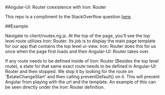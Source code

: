#Angular-UI: Router coexistence with Iron: Router

This repo is a compliment to the StackOverflow question [here](http://stackoverflow.com/questions/31035196/iron-router-conflict-with-angular-ui-router).

##Example

Navigate to client/routes.ng.js. At the top of the page, you'll see the top level route utilizes Iron: Router. Its job is to display the main page template for our app that contains the top level ui-view. Iron: Router does this for us once when the page first loads and then Angular-UI: Router takes over.

If any route needs to be defined inside of Iron: Router (Besides the top level route), a state for that same exact route needs to be defined in Angular-UI: Router and then stopped. We stop it by looking for the route on '$stateChangeStart' and then calling preventDefault() on it. This will prevent Angular from playing with the url and the template. An example of this can be seen directly under the Iron: Router definition.
